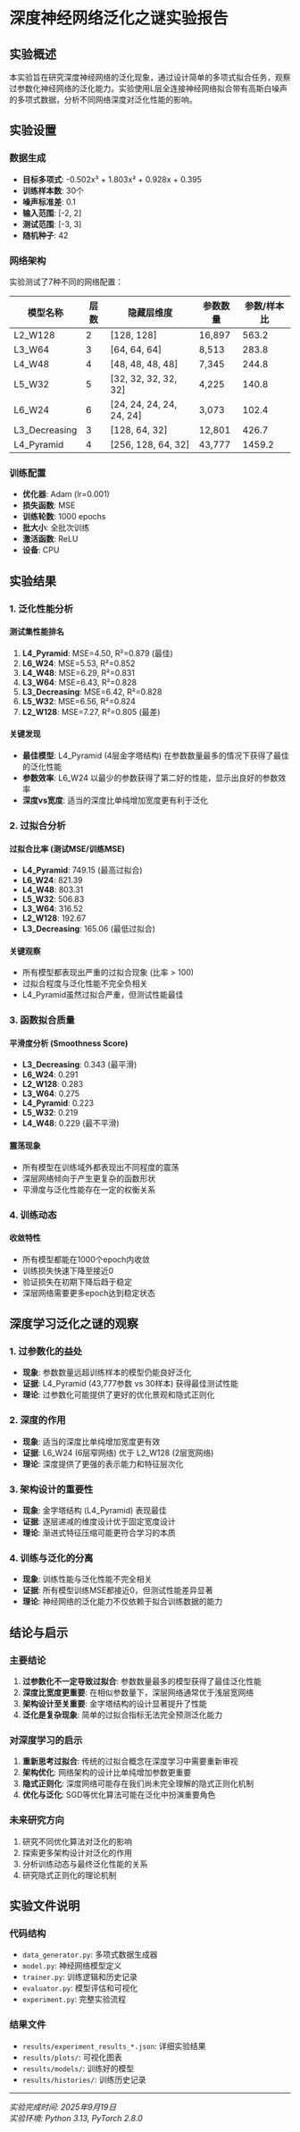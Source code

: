 # 深度神经网络泛化之谜实验报告

## 实验概述

本实验旨在研究深度神经网络的泛化现象，通过设计简单的多项式拟合任务，观察过参数化神经网络的泛化能力。实验使用L层全连接神经网络拟合带有高斯白噪声的多项式数据，分析不同网络深度对泛化性能的影响。

## 实验设置

### 数据生成
- **目标多项式**: -0.502x³ + 1.803x² + 0.928x + 0.395
- **训练样本数**: 30个
- **噪声标准差**: 0.1
- **输入范围**: [-2, 2]
- **测试范围**: [-3, 3]
- **随机种子**: 42

### 网络架构
实验测试了7种不同的网络配置：

| 模型名称 | 层数 | 隐藏层维度 | 参数数量 | 参数/样本比 |
|---------|------|-----------|----------|------------|
| L2_W128 | 2 | [128, 128] | 16,897 | 563.2 |
| L3_W64 | 3 | [64, 64, 64] | 8,513 | 283.8 |
| L4_W48 | 4 | [48, 48, 48, 48] | 7,345 | 244.8 |
| L5_W32 | 5 | [32, 32, 32, 32, 32] | 4,225 | 140.8 |
| L6_W24 | 6 | [24, 24, 24, 24, 24, 24] | 3,073 | 102.4 |
| L3_Decreasing | 3 | [128, 64, 32] | 12,801 | 426.7 |
| L4_Pyramid | 4 | [256, 128, 64, 32] | 43,777 | 1459.2 |

### 训练配置
- **优化器**: Adam (lr=0.001)
- **损失函数**: MSE
- **训练轮数**: 1000 epochs
- **批大小**: 全批次训练
- **激活函数**: ReLU
- **设备**: CPU

## 实验结果

### 1. 泛化性能分析

#### 测试集性能排名
1. **L4_Pyramid**: MSE=4.50, R²=0.879 (最佳)
2. **L6_W24**: MSE=5.53, R²=0.852
3. **L4_W48**: MSE=6.29, R²=0.831
4. **L3_W64**: MSE=6.43, R²=0.828
5. **L3_Decreasing**: MSE=6.42, R²=0.828
6. **L5_W32**: MSE=6.56, R²=0.824
7. **L2_W128**: MSE=7.27, R²=0.805 (最差)

#### 关键发现
- **最佳模型**: L4_Pyramid (4层金字塔结构) 在参数数量最多的情况下获得了最佳的泛化性能
- **参数效率**: L6_W24 以最少的参数获得了第二好的性能，显示出良好的参数效率
- **深度vs宽度**: 适当的深度比单纯增加宽度更有利于泛化

### 2. 过拟合分析

#### 过拟合比率 (测试MSE/训练MSE)
- **L4_Pyramid**: 749.15 (最高过拟合)
- **L6_W24**: 821.39
- **L4_W48**: 803.31
- **L5_W32**: 506.83
- **L3_W64**: 316.52
- **L2_W128**: 192.67
- **L3_Decreasing**: 165.06 (最低过拟合)

#### 关键观察
- 所有模型都表现出严重的过拟合现象 (比率 > 100)
- 过拟合程度与泛化性能不完全负相关
- L4_Pyramid虽然过拟合严重，但测试性能最佳

### 3. 函数拟合质量

#### 平滑度分析 (Smoothness Score)
- **L3_Decreasing**: 0.343 (最平滑)
- **L6_W24**: 0.291
- **L2_W128**: 0.283
- **L3_W64**: 0.275
- **L4_Pyramid**: 0.223
- **L5_W32**: 0.219
- **L4_W48**: 0.229 (最不平滑)

#### 震荡现象
- 所有模型在训练域外都表现出不同程度的震荡
- 深层网络倾向于产生更复杂的函数形状
- 平滑度与泛化性能存在一定的权衡关系

### 4. 训练动态

#### 收敛特性
- 所有模型都能在1000个epoch内收敛
- 训练损失快速下降至接近0
- 验证损失在初期下降后趋于稳定
- 深层网络需要更多epoch达到稳定状态

## 深度学习泛化之谜的观察

### 1. 过参数化的益处
- **现象**: 参数数量远超训练样本的模型仍能良好泛化
- **证据**: L4_Pyramid (43,777参数 vs 30样本) 获得最佳测试性能
- **理论**: 过参数化可能提供了更好的优化景观和隐式正则化

### 2. 深度的作用
- **现象**: 适当的深度比单纯增加宽度更有效
- **证据**: L6_W24 (6层窄网络) 优于 L2_W128 (2层宽网络)
- **理论**: 深度提供了更强的表示能力和特征层次化

### 3. 架构设计的重要性
- **现象**: 金字塔结构 (L4_Pyramid) 表现最佳
- **证据**: 逐层递减的维度设计优于固定宽度设计
- **理论**: 渐进式特征压缩可能更符合学习的本质

### 4. 训练与泛化的分离
- **现象**: 训练性能与泛化性能不完全相关
- **证据**: 所有模型训练MSE都接近0，但测试性能差异显著
- **理论**: 神经网络的泛化能力不仅依赖于拟合训练数据的能力

## 结论与启示

### 主要结论
1. **过参数化不一定导致过拟合**: 参数数量最多的模型获得了最佳泛化性能
2. **深度比宽度更重要**: 在相似参数量下，深层网络通常优于浅层宽网络
3. **架构设计至关重要**: 金字塔结构的设计显著提升了性能
4. **泛化是复杂现象**: 简单的过拟合指标无法完全预测泛化能力

### 对深度学习的启示
1. **重新思考过拟合**: 传统的过拟合概念在深度学习中需要重新审视
2. **架构优化**: 网络架构的设计比单纯增加参数更重要
3. **隐式正则化**: 深度网络可能存在我们尚未完全理解的隐式正则化机制
4. **优化与泛化**: SGD等优化算法可能在泛化中扮演重要角色

### 未来研究方向
1. 研究不同优化算法对泛化的影响
2. 探索更多架构设计对泛化的作用
3. 分析训练动态与最终泛化性能的关系
4. 研究隐式正则化的理论机制

## 实验文件说明

### 代码结构
- `data_generator.py`: 多项式数据生成器
- `model.py`: 神经网络模型定义
- `trainer.py`: 训练逻辑和历史记录
- `evaluator.py`: 模型评估和可视化
- `experiment.py`: 完整实验流程

### 结果文件
- `results/experiment_results_*.json`: 详细实验结果
- `results/plots/`: 可视化图表
- `results/models/`: 训练好的模型
- `results/histories/`: 训练历史记录

---

*实验完成时间: 2025年9月19日*  
*实验环境: Python 3.13, PyTorch 2.8.0*